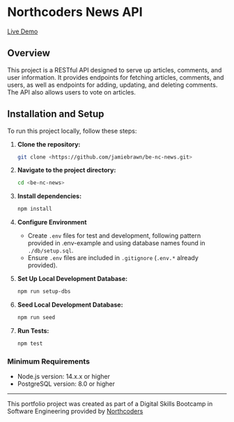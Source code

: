 # Northcoders News API

[Live Demo](https://be-nc-news-ws53.onrender.com)

## Overview

This project is a RESTful API designed to serve up articles, comments, and user information. It provides endpoints for fetching articles, comments, and users, as well as endpoints for adding, updating, and deleting comments. The API also allows users to vote on articles.

## Installation and Setup

To run this project locally, follow these steps:

1. **Clone the repository:**

   ```bash
   git clone <https://github.com/jamiebrawn/be-nc-news.git>
   ```

2. **Navigate to the project directory:**

   ```bash
   cd <be-nc-news>
   ```

3. **Install dependencies:**

   ```bash
   npm install
   ```

4. **Configure Environment**
   - Create `.env` files for test and development, following pattern provided in .env-example and using database names found in `./db/setup.sql`.
   - Ensure `.env` files are included in `.gitignore` (`.env.*` already provided).

5. **Set Up Local Development Database:**

   ```bash
   npm run setup-dbs
   ```

6. **Seed Local Development Database:**

   ```bash
   npm run seed
   ```

7. **Run Tests:**

   ```bash
   npm test
   ```

### Minimum Requirements

- Node.js version: 14.x.x or higher
- PostgreSQL version: 8.0 or higher

---

This portfolio project was created as part of a Digital Skills Bootcamp in Software Engineering provided by [Northcoders](https://northcoders.com/)
